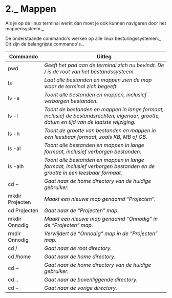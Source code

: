 # 2.\_ Mappen

Als je op de linux terminal werkt dan moet je ook kunnen navigeren door het mappensysteem.\_

De onderstaande commando's werken op alle linux besturingssystemen._ Dit zijn de belangrijste commando's._

| Commando        | Uitleg                                                                                                                                    |
| --------------- | ----------------------------------------------------------------------------------------------------------------------------------------- |
| pwd             | _Geeft het pad aan de terminal zich nu bevindt. De / is de root van het bestandssysteem._                                                 |
| ls              | _Laat alle bestanden en mappen zien de map waar de terminal zich begeeft._                                                                |
| ls -a           | _Toont alle bestanden en mappen, inclusief verborgen bestanden._                                                                          |
| ls -l           | _Toont de bestanden en mappen in lange formaat, inclusief de bestandsrechten, eigenaar, grootte, datum en tijd van de laatste wijziging._ |
| ls -h           | _Toont de grootte van bestanden en mappen in een leesbaar formaat, zoals KB, MB of GB._                                                   |
| ls -al          | _Toont alle bestanden en mappen in lange formaat, inclusief verborgen bestanden._                                                         |
| ls -alh         | _Toont alle bestanden en mappen in lange formaat, inclusief verborgen bestanden en de grootte in een leesbaar formaat._                   |
| cd ~            | _Gaat naar de home directory van de huidige gebruiker._                                                                                   |
| mkdir Projecten | _Maakt een nieuwe map genaamd “Projecten”._                                                                                               |
| cd Projecten    | _Gaat naar de “Projecten” map._                                                                                                           |
| mkdir Onnodig   | _Maakt een nieuwe map genaamd “Onnodig” in de “Projecten” map._                                                                           |
| rmdir Onnodig   | _Verwijdert de “Onnodig” map in de “Projecten” map._                                                                                      |
| cd /            | _Gaat naar de root directory._                                                                                                            |
| cd /home        | _Gaat naar de home directory._                                                                                                            |
| cd ~            | _Gaat naar de home directory van de huidige gebruiker._                                                                                   |
| cd ..           | _Gaat naar de bovenliggende directory._                                                                                                   |
| cd -            | _Gaat naar de vorige directory._                                                                                                          |
